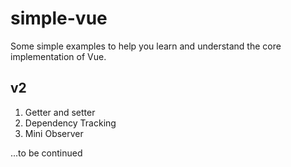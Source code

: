 # simple-vue

Some simple examples to help you learn and understand the core implementation of Vue.


## v2

1. Getter and setter
2. Dependency Tracking
3. Mini Observer

...to be continued
